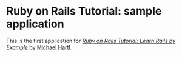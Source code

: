 # Ruby on Rails Tutorial: sample application

This is the first application for
[*Ruby on Rails Tutorial: Learn Rails by Example*](http://railstutorial.org/)
by [Michael Hartl](http://michaelhartl.com/).

